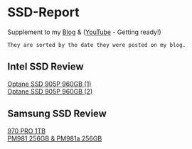 # SSD-Report
Supplement to my [Blog](https://freshflash4096.github.io/tags/benchmark/) & ([YouTube](https://www.youtube.com/@FreshFlash4096) - Getting ready!)

```
They are sorted by the date they were posted on my blog.
```

## Intel SSD Review
[Optane SSD 905P 960GB (1)](https://freshflash4096.github.io/benchmark-method/)   
[Optane SSD 905P 960GB (2)](https://freshflash4096.github.io/the-product-behind-the-benchmarks-905p-960gb/)

## Samsung SSD Review
[970 PRO 1TB](https://freshflash4096.github.io/the-last-mlc-970-pro/)   
[PM981 256GB & PM981a 256GB](https://freshflash4096.github.io/samsungs-phoenix-cssdzip/)    



